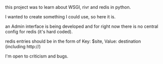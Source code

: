 this project was to learn about WSGI, rivr and redis in python.

I wanted to create something I could use, so here it is.

an Admin interface is being developed and for right now there is no central config for redis (it's hard coded).

redis entries should be in the form of Key: $site, Value: destination (including http://)

I'm open to criticism and bugs.
